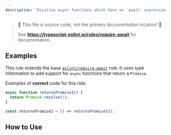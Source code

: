 ```yaml
---
description: 'Disallow async functions which have no `await` expression.'
---
```


> 🛑 This file is source code, not the primary documentation location! 🛑
>
> See **https://typescript-eslint.io/rules/require-await** for documentation.

## Examples

This rule extends the base [`eslint/require-await`](https://eslint.org/docs/rules/require-await) rule.
It uses type information to add support for `async` functions that return a `Promise`.

Examples of **correct** code for this rule:

```ts
async function returnsPromise1() {
  return Promise.resolve(1);
}

const returnsPromise2 = () => returnsPromise1();
```

## How to Use
